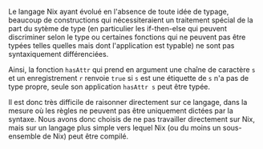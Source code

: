 Le langage Nix ayant évolué en l'absence de toute idée de typage, beaucoup de
constructions qui nécessiteraient un traitement spécial de la part du sytème de
type (en particulier les if-then-else qui peuvent discriminer selon le type ou
certaines fonctions qui ne peuvent pas être typées telles quelles mais dont
l'application est typable) ne sont pas syntaxiquement différenciées.

Ainsi, la fonction `hasAttr` qui prend en argument une chaîne de caractère `s`
et un enregistrement `r` renvoie `true` si `s` est une étiquette de `s` n'a pas
de type propre, seule son application `hasAttr s` peut être typée.

Il est donc très difficile de raisonner directement sur ce langage, dans la
mesure où les règles ne peuvent pas être uniquement dictées par la syntaxe.
Nous avons donc choisis de ne pas travailler directement sur Nix, mais sur un
langage plus simple vers lequel Nix (ou du moins un sous-ensemble de Nix) peut
être compilé.
